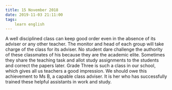 ```yaml
---
title: 15 November 2018
date: 2019-11-03 21:11:00
tags:
    learn english
---
```


A well disciplined class can keep good order even in the absence of its adviser or any other teacher. The monitor and head of each group will take charge of the class for its adviser. No student dare challenge the authority of these classmates of his because they are the academic elite. Sometimes they share the teaching task and allot study assignments to the students and correct the papers later. Grade Three is such a class in our school, which gives all us teachers a good impression. We should owe this achievement to Ms B, a capable class adviser. It is her who has successfully trained these helpful assistants in work and study.  